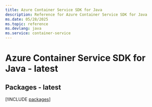 ```yaml
---
title: Azure Container Service SDK for Java
description: Reference for Azure Container Service SDK for Java
ms.date: 05/28/2025
ms.topic: reference
ms.devlang: java
ms.service: container-service
---
```

# Azure Container Service SDK for Java - latest
## Packages - latest
[!INCLUDE [packages](container-service-index.md)]